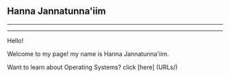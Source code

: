 ## Hanna Jannatunna'iim
---
---

Hello!


Welcome to my page! my name is Hanna Jannatunna'iim.


Want to learn about Operating Systems? click [here] (URLs/)
